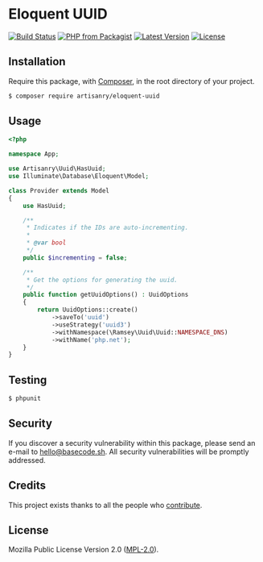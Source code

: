 # Eloquent UUID

[![Build Status](https://img.shields.io/travis/artisanry/Eloquent-UUID/master.svg?style=flat-square)](https://travis-ci.org/artisanry/Eloquent-UUID)
[![PHP from Packagist](https://img.shields.io/packagist/php-v/artisanry/eloquent-uuid.svg?style=flat-square)]()
[![Latest Version](https://img.shields.io/github/release/artisanry/Eloquent-UUID.svg?style=flat-square)](https://github.com/artisanry/Eloquent-UUID/releases)
[![License](https://img.shields.io/packagist/l/artisanry/Eloquent-UUID.svg?style=flat-square)](https://packagist.org/packages/artisanry/Eloquent-UUID)

## Installation

Require this package, with [Composer](https://getcomposer.org/), in the root directory of your project.

``` bash
$ composer require artisanry/eloquent-uuid
```

## Usage

``` php
<?php

namespace App;

use Artisanry\Uuid\HasUuid;
use Illuminate\Database\Eloquent\Model;

class Provider extends Model
{
    use HasUuid;

    /**
     * Indicates if the IDs are auto-incrementing.
     *
     * @var bool
     */
    public $incrementing = false;

    /**
     * Get the options for generating the uuid.
     */
    public function getUuidOptions() : UuidOptions
    {
        return UuidOptions::create()
            ->saveTo('uuid')
            ->useStrategy('uuid3')
            ->withNamespace(\Ramsey\Uuid\Uuid::NAMESPACE_DNS)
            ->withName('php.net');
    }
}

```

## Testing

``` bash
$ phpunit
```

## Security

If you discover a security vulnerability within this package, please send an e-mail to hello@basecode.sh. All security vulnerabilities will be promptly addressed.

## Credits

This project exists thanks to all the people who [contribute](../../contributors).

## License

Mozilla Public License Version 2.0 ([MPL-2.0](./LICENSE)).
